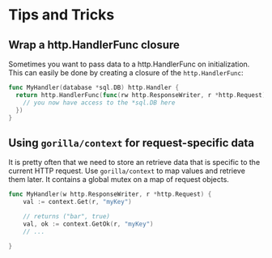 # Tips and Tricks

## Wrap a http.HandlerFunc closure
Sometimes you want to pass data to a http.HandlerFunc on initialization. This
can easily be done by creating a closure of the `http.HandlerFunc`:

``` go
func MyHandler(database *sql.DB) http.Handler {
  return http.HandlerFunc(func(rw http.ResponseWriter, r *http.Request) {
    // you now have access to the *sql.DB here
  })
}
```

## Using `gorilla/context` for request-specific data
It is pretty often that we need to store an retrieve data that is specific to
the current HTTP request. Use `gorilla/context` to map values and retrieve them
later. It contains a global mutex on a map of request objects.

``` go
func MyHandler(w http.ResponseWriter, r *http.Request) {
    val := context.Get(r, "myKey")

    // returns ("bar", true)
    val, ok := context.GetOk(r, "myKey")
    // ...

}
```
